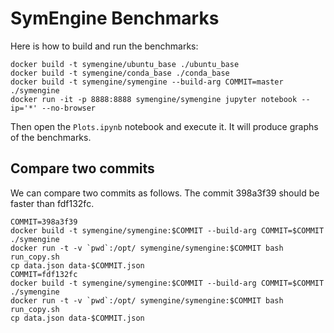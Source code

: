 # SymEngine Benchmarks

Here is how to build and run the benchmarks:
```
docker build -t symengine/ubuntu_base ./ubuntu_base
docker build -t symengine/conda_base ./conda_base
docker build -t symengine/symengine --build-arg COMMIT=master ./symengine
docker run -it -p 8888:8888 symengine/symengine jupyter notebook --ip='*' --no-browser
```
Then open the `Plots.ipynb` notebook and execute it. It will produce graphs of
the benchmarks.

## Compare two commits

We can compare two commits as follows. The commit 398a3f39 should be faster
than fdf132fc.

```
COMMIT=398a3f39
docker build -t symengine/symengine:$COMMIT --build-arg COMMIT=$COMMIT ./symengine
docker run -t -v `pwd`:/opt/ symengine/symengine:$COMMIT bash run_copy.sh
cp data.json data-$COMMIT.json
COMMIT=fdf132fc
docker build -t symengine/symengine:$COMMIT --build-arg COMMIT=$COMMIT ./symengine
docker run -t -v `pwd`:/opt/ symengine/symengine:$COMMIT bash run_copy.sh
cp data.json data-$COMMIT.json
```
